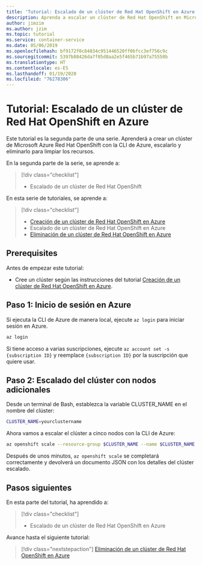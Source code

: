 ```yaml
---
title: 'Tutorial: Escalado de un clúster de Red Hat OpenShift en Azure'
description: Aprenda a escalar un clúster de Red Hat OpenShift en Microsoft Azure con la CLI de Azure
author: jimzim
ms.author: jzim
ms.topic: tutorial
ms.service: container-service
ms.date: 05/06/2019
ms.openlocfilehash: bf9172f0c84834c951446520ff0bfcc3ef756c9c
ms.sourcegitcommit: 5397b08426da7f05d8aa2e5f465b71b97a75550b
ms.translationtype: HT
ms.contentlocale: es-ES
ms.lasthandoff: 01/19/2020
ms.locfileid: "76278306"
---
```

# <a name="tutorial-scale-an-azure-red-hat-openshift-cluster"></a>Tutorial: Escalado de un clúster de Red Hat OpenShift en Azure

Este tutorial es la segunda parte de una serie. Aprenderá a crear un clúster de Microsoft Azure Red Hat OpenShift con la CLI de Azure, escalarlo y eliminarlo para limpiar los recursos.

En la segunda parte de la serie, se aprende a:

> [!div class="checklist"]
> * Escalado de un clúster de Red Hat OpenShift

En esta serie de tutoriales, se aprende a:
> [!div class="checklist"]
> * [Creación de un clúster de Red Hat OpenShift en Azure](tutorial-create-cluster.md)
> * Escalado de un clúster de Red Hat OpenShift en Azure
> * [Eliminación de un clúster de Red Hat OpenShift en Azure](tutorial-delete-cluster.md)

## <a name="prerequisites"></a>Prerequisites

Antes de empezar este tutorial:

* Cree un clúster según las instrucciones del tutorial [Creación de un clúster de Red Hat OpenShift en Azure](tutorial-create-cluster.md).

## <a name="step-1-sign-in-to-azure"></a>Paso 1: Inicio de sesión en Azure

Si ejecuta la CLI de Azure de manera local, ejecute `az login` para iniciar sesión en Azure.

```bash
az login
```

Si tiene acceso a varias suscripciones, ejecute `az account set -s {subscription ID}` y reemplace `{subscription ID}` por la suscripción que quiere usar.

## <a name="step-2-scale-the-cluster-with-additional-nodes"></a>Paso 2: Escalado del clúster con nodos adicionales

Desde un terminal de Bash, establezca la variable CLUSTER_NAME en el nombre del clúster:

```bash
CLUSTER_NAME=yourclustername
```

Ahora vamos a escalar el clúster a cinco nodos con la CLI de Azure:

```bash
az openshift scale --resource-group $CLUSTER_NAME --name $CLUSTER_NAME --compute-count 5
```

Después de unos minutos, `az openshift scale` se completará correctamente y devolverá un documento JSON con los detalles del clúster escalado.

## <a name="next-steps"></a>Pasos siguientes

En esta parte del tutorial, ha aprendido a:

> [!div class="checklist"]
> * Escalado de un clúster de Red Hat OpenShift en Azure

Avance hasta el siguiente tutorial:
> [!div class="nextstepaction"]
> [Eliminación de un clúster de Red Hat OpenShift en Azure](tutorial-delete-cluster.md)
